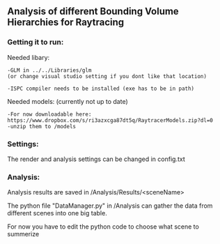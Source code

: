 ## Analysis of different Bounding Volume Hierarchies for Raytracing

### Getting it to run:

Needed libary:

	-GLM in ../../Libraries/glm
	(or change visual studio setting if you dont like that location)
	
	-ISPC compiler needs to be installed (exe has to be in path)

Needed models: (currently not up to date)

	-For now downloadable here: https://www.dropbox.com/s/ri3azxcga87dt5q/RaytracerModels.zip?dl=0
	-unzip them to /models

### Settings:

The render and analysis settings can be changed in config.txt
	
### Analysis:
Analysis results are saved in /Analysis/Results/\<sceneName\>

The python file "DataManager.py" in /Analysis can gather the data from different scenes into one big table.

For now you have to edit the python code to choose what scene to summerize
